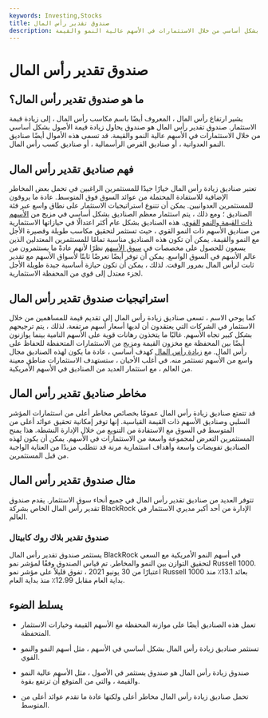```yaml
---
keywords: Investing,Stocks
title: صندوق تقدير رأس المال
description: صندوق زيادة رأس المال هو صندوق يسعى إلى زيادة قيمة الأصول بشكل أساسي من خلال الاستثمارات في الأسهم عالية النمو والقيمة.
---
```


# صندوق تقدير رأس المال
## ما هو صندوق تقدير رأس المال؟

يشير ارتفاع رأس المال ، المعروف أيضًا باسم مكاسب رأس المال ، إلى زيادة قيمة الاستثمار. صندوق تقدير رأس المال هو صندوق يحاول زيادة قيمة الأصول بشكل أساسي من خلال الاستثمارات في الأسهم عالية النمو والقيمة. قد تسمى هذه الأموال أيضًا صناديق النمو العدوانية ، أو صناديق الفرص الرأسمالية ، أو صناديق كسب رأس المال.

## فهم صناديق تقدير رأس المال

تعتبر صناديق زيادة رأس المال خيارًا جيدًا للمستثمرين الراغبين في تحمل بعض المخاطر الإضافية للاستفادة المحتملة من عوائد السوق فوق المتوسط. عادة ما يروقون للمستثمرين العدوانيين. يمكن أن تتنوع استراتيجيات الاستثمار على نطاق واسع عبر فئة الصناديق ؛ ومع ذلك ، يتم استثمار معظم الصناديق بشكل أساسي في مزيج من [الأسهم ذات القيمة والنمو](/growthstock) [القوي](/growthstock). هذه الصناديق بشكل عام أكثر اعتدالًا في حيازاتها الاستثمارية من صناديق الأسهم ذات النمو القوي ، حيث تستثمر لتحقيق مكاسب طويلة وقصيرة الأجل مع النمو والقيمة. يمكن أن تكون هذه الصناديق مناسبة تمامًا للمستثمرين المعتدلين الذين يسعون للحصول على مخصصات في [سوق الأسهم](/equitymarket) نظرًا لأنهم عادةً ما يستثمرون من عالم الأسهم في السوق الواسع. يمكن أن توفر أيضًا تعرضًا ثابتًا لأسواق الأسهم مع تقدير ثابت لرأس المال بمرور الوقت. لذلك ، يمكن أن تكون حيازة أساسية جيدة طويلة الأجل لجزء معتدل إلى قوي من المحفظة الاستثمارية.

## استراتيجيات صندوق تقدير رأس المال

كما يوحي الاسم ، تسعى صناديق زيادة رأس المال إلى تقديم قيمة للمساهمين من خلال الاستثمار في الشركات التي يعتقدون أن لديها أسعار أسهم مرتفعة. لذلك ، يتم ترجيحهم بشكل كبير تجاه الأسهم. غالبًا ما يتخذون رهانات قوية على الأسهم النامية بينما يوازنون أيضًا بين المحفظة مع مخزون القيمة ومزيج من الاستثمارات المتحفظة للحفاظ على رأس المال. مع [زيادة رأس المال](/capitalappreciation) كهدف أساسي ، عادة ما يكون لهذه الصناديق مجال واسع من الأسهم تستثمر منه. في أغلب الأحيان ، ستستهدف الاستثمارات مناطق معينة من العالم ، مع استثمار العديد من الصناديق في الأسهم الأمريكية.

## مخاطر صناديق تقدير رأس المال

قد تتمتع صناديق زيادة رأس المال عمومًا بخصائص مخاطر أعلى من استثمارات المؤشر السلبي وصناديق الأسهم ذات القيمة القياسية. إنها توفر إمكانية تحقيق عوائد أعلى من المتوسط في السوق مع الاستفادة من التنويع من خلال الإدارة النشطة. هذا يمنح المستثمرين التعرض لمجموعة واسعة من الاستثمارات في الأسهم. يمكن أن يكون لهذه الصناديق تفويضات واسعة وأهداف استثمارية مرنة قد تتطلب مزيدًا من العناية الواجبة من قبل المستثمرين.

## مثال صندوق تقدير رأس المال

تتوفر العديد من صناديق تقدير رأس المال في جميع أنحاء سوق الاستثمار. يقدم صندوق تقدير رأس المال الخاص بشركة BlackRock الإدارة من أحد أكبر مديري الاستثمار في العالم.

### صندوق تقدير بلاك روك كابيتال

يستثمر صندوق تقدير رأس المال BlackRock في أسهم النمو الأمريكية مع السعي لتحقيق التوازن بين النمو والمخاطر. تم قياس الصندوق وفقًا لمؤشر نمو Russell 1000. اعتبارًا من 30 يونيو 2021 ، تفوق قليلاً على مؤشر نمو Russell 1000 بعائد 13.1٪ منذ بداية العام مقابل 12.99٪ منذ بداية العام.

## يسلط الضوء

- تعمل هذه الصناديق أيضًا على موازنة المحفظة مع الأسهم القيمة وخيارات الاستثمار المتحفظة.

- تستثمر صناديق زيادة رأس المال بشكل أساسي في الأسهم ، مثل أسهم النمو والنمو القوي.

- صندوق زيادة رأس المال هو صندوق يستثمر في الأصول ، مثل الأسهم عالية النمو والقيمة ، والتي من المتوقع أن ترتفع بقوة.

- تحمل صناديق زيادة رأس المال مخاطر أعلى ولكنها عادة ما تقدم عوائد أعلى من المتوسط.

